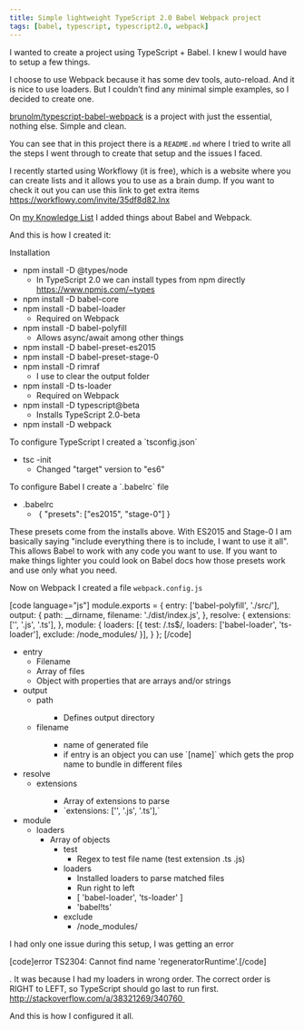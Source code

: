 ```yaml
---
title: Simple lightweight TypeScript 2.0 Babel Webpack project
tags: [babel, typescript, typescript2.0, webpack]
---
```


I wanted to create a project using TypeScript + Babel. I knew I would have to setup a few things.

I choose to use Webpack because it has some dev tools, auto-reload. And it is nice to use loaders. But I couldn’t find any minimal simple examples, so I decided to create one.

<a href="https://github.com/brunolm/typescript-babel-webpack">brunolm/typescript-babel-webpack</a> is a project with just the essential, nothing else. Simple and clean.

You can see that in this project there is a <code class="highlighter-rouge">README.md</code> where I tried to write all the steps I went through to create that setup and the issues I faced.

<!--more-->

I recently started using Workflowy (it is free), which is a website where you can create lists and it allows you to use as a brain dump. If you want to check it out you can use this link to get extra items <a href="https://workflowy.com/invite/35df8d82.lnx">https://workflowy.com/invite/35df8d82.lnx</a>

On <a href="https://workflowy.com/s/5Ppxs0k72u">my Knowledge List</a> I added things about Babel and Webpack.

<!-- more -->

And this is how I created it:

Installation
<ul>
 	<li>npm install -D @types/node
<ul>
 	<li>In TypeScript 2.0 we can install types from npm directly <a href="https://www.npmjs.com/~types">https://www.npmjs.com/~types</a></li>
</ul>
</li>
 	<li>npm install -D babel-core</li>
 	<li>npm install -D babel-loader
<ul>
 	<li>Required on Webpack</li>
</ul>
</li>
 	<li>npm install -D babel-polyfill
<ul>
 	<li>Allows async/await among other things</li>
</ul>
</li>
 	<li>npm install -D babel-preset-es2015</li>
 	<li>npm install -D babel-preset-stage-0</li>
 	<li>npm install -D rimraf
<ul>
 	<li>I use to clear the output folder</li>
</ul>
</li>
 	<li>npm install -D ts-loader
<ul>
 	<li>Required on Webpack</li>
</ul>
</li>
 	<li>npm install -D typescript@beta
<ul>
 	<li>Installs TypeScript 2.0-beta</li>
</ul>
</li>
 	<li>npm install -D webpack</li>
</ul>
To configure TypeScript I created a `tsconfig.json`
<ul>
 	<li>tsc -init
<ul>
 	<li>Changed "target" version to "es6"</li>
</ul>
</li>
</ul>
To configure Babel I create a `.babelrc` file
<ul>
 	<li>.babelrc
<ul>
 	<li> { "presets": ["es2015", "stage-0"] }</li>
</ul>
</li>
</ul>
These presets come from the installs above. With ES2015 and Stage-0 I am basically saying "include everything there is to include, I want to use it all". This allows Babel to work with any code you want to use. If you want to make things lighter you could look on Babel docs how those presets work and use only what you need.

Now on Webpack I created a file `webpack.config.js`

[code language="js"]
module.exports = {
  entry: ['babel-polyfill', './src/'],
  output: {
    path: __dirname,
    filename: './dist/index.js',
  },
  resolve: {
    extensions: ['', '.js', '.ts'],
  },
  module: {
    loaders: [{
      test: /\.ts$/, loaders: ['babel-loader', 'ts-loader'], exclude: /node_modules/
    }],
  }
};
[/code]

<ul>
 	<li>entry
<ul>
 	<li>Filename</li>
 	<li>Array of files</li>
 	<li>Object with properties that are arrays and/or strings</li>
</ul>
</li>
 	<li>output
<ul>
 	<li>path
<ul>
<ul>
 	<li>Defines output directory</li>
</ul>
</ul>
</li>
 	<li>filename
<ul>
<ul>
 	<li>name of generated file</li>
 	<li>if entry is an object you can use `[name]` which gets the prop name to bundle in different files</li>
</ul>
</ul>
</li>
</ul>
</li>
 	<li>resolve
<ul>
 	<li>extensions
<ul>
<ul>
 	<li>Array of extensions to parse</li>
 	<li>`extensions: ['', '.js', '.ts'],`</li>
</ul>
</ul>
</li>
</ul>
</li>
 	<li>module
<ul>
 	<li>loaders
<ul>
 	<li>Array of objects
<ul>
 	<li>test
<ul>
 	<li>Regex to test file name (test extension .ts .js)</li>
</ul>
</li>
 	<li>loaders
<ul>
 	<li>Installed loaders to parse matched files</li>
 	<li>Run right to left</li>
 	<li>[ 'babel-loader', 'ts-loader' ]</li>
 	<li>'babel!ts'</li>
</ul>
</li>
 	<li>exclude
<ul>
 	<li>/node_modules/</li>
</ul>
</li>
</ul>
</li>
</ul>
</li>
</ul>
</li>
</ul>
I had only one issue during this setup, I was getting an error

[code]error TS2304: Cannot find name 'regeneratorRuntime'.[/code]

. It was because I had my loaders in wrong order. The correct order is RIGHT to LEFT, so TypeScript should go last to run first. <a href="http://stackoverflow.com/a/38321269/340760" target="_blank">http://stackoverflow.com/a/38321269/340760 </a>

And this is how I configured it all.
